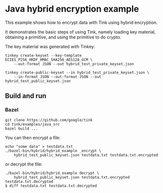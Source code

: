 # Java hybrid encryption example

This example shows how to encrypt data with Tink using hybrid encryption.

It demonstrates the basic steps of using Tink, namely loading key material,
obtaining a primitive, and using the primitive to do crypto.

The key material was generated with Tinkey:

```shell
tinkey create-keyset --key-template ECIES_P256_HKDF_HMAC_SHA256_AES128_GCM \
    --out-format JSON --out hybrid_test_private_keyset.json

tinkey create-public-keyset --in hybrid_test_private_keyset.json \
    --in-format JSON --out-format JSON --out hybrid_test_public_keyset.json
```

## Build and run

### Bazel

```shell
git clone https://github.com/google/tink
cd tink/examples/java_src
bazel build ...
```

You can then encrypt a file:

```shell
echo "some data" > testdata.txt
./bazel-bin/hybrid/hybrid_example _encrypt \
    hybrid_test_public_keyset.json testdata.txt testdata.txt.encrypted
```

or decrypt the file:

```shell
./bazel-bin/hybrid/hybrid_example decrypt \
    hybrid_test_public_keyset.json testdata.txt.encrypted testdata.txt.decrypted
$ diff testdata.txt testdata.txt.decrypted
```
